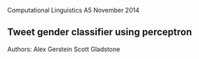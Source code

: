 Computational Linguistics A5
November 2014

Tweet gender classifier using perceptron
----------------------------------------

Authors: 
Alex Gerstein
Scott Gladstone
